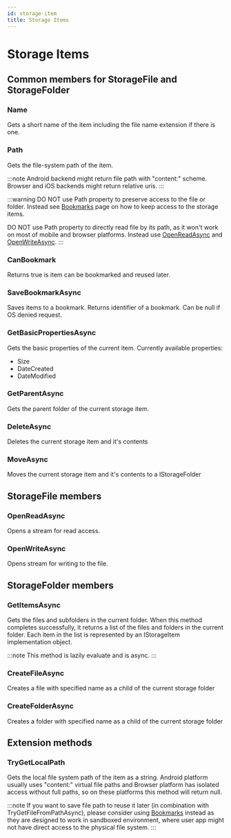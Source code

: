```yaml
---
id: storage-item
title: Storage Items
---
```


# Storage Items

## Common members for StorageFile and StorageFolder

### Name

Gets a short name of the item including the file name extension if there is one.

### Path

Gets the file-system path of the item.

:::note
Android backend might return file path with "content:" scheme.
Browser and iOS backends might return relative uris.
:::

:::warning
DO NOT use Path property to preserve access to the file or folder. Instead see [Bookmarks](./bookmarks) page on how to keep access to the storage items.

DO NOT use Path property to directly read file by its path, as it won't work on most of mobile and browser platforms. Instead use [OpenReadAsync](#openreadasync) and [OpenWriteAsync](#openwriteasync).
:::

### CanBookmark

Returns true is item can be bookmarked and reused later.

### SaveBookmarkAsync

Saves items to a bookmark.
Returns identifier of a bookmark. Can be null if OS denied request.

### GetBasicPropertiesAsync

Gets the basic properties of the current item.
Currently available properties:
- Size
- DateCreated
- DateModified

### GetParentAsync

Gets the parent folder of the current storage item.

### DeleteAsync

Deletes the current storage item and it's contents

### MoveAsync

Moves the current storage item and it's contents to a IStorageFolder

## StorageFile members

### OpenReadAsync

Opens a stream for read access.

### OpenWriteAsync

Opens stream for writing to the file.

## StorageFolder members

### GetItemsAsync

Gets the files and subfolders in the current folder.
When this method completes successfully, it returns a list of the files and folders in the current folder. Each item in the list is represented by an IStorageItem implementation object.

:::note
This method is lazily evaluate and is async.
:::

### CreateFileAsync

Creates a file with specified name as a child of the current storage folder

### CreateFolderAsync

Creates a folder with specified name as a child of the current storage folder

## Extension methods

### TryGetLocalPath

Gets the local file system path of the item as a string.
Android platform usually uses "content:" virtual file paths and Browser platform has isolated access without full paths, so on these platforms this method will return null.

:::note
If you want to save file path to reuse it later (in combination with TryGetFileFromPathAsync), please consider using [Bookmarks](./bookmarks) instead as they are designed to work in sandboxed environment, where user app might not have direct access to the physical file system.
:::
